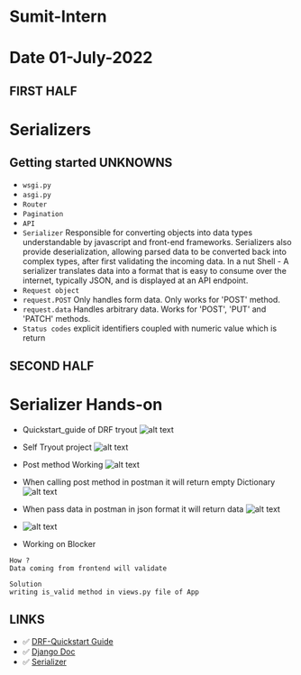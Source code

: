 # Sumit-Intern

# Date 01-July-2022


## FIRST HALF
# Serializers
## Getting started UNKNOWNS
- `wsgi.py`
- `asgi.py`
- `Router`
- `Pagination`
- `API`
- `Serializer` Responsible for converting objects into data types understandable by javascript and front-end frameworks. Serializers also provide 		deserialization, allowing parsed data to be converted back into complex types, after first validating the incoming data.
		In a nut Shell - A serializer translates data into a format that is easy to consume over the internet,
		typically JSON, and is displayed at an API endpoint.
- `Request object`
- `request.POST`   Only handles form data.  Only works for 'POST' method. 
- `request.data`   Handles arbitrary data.  Works for 'POST', 'PUT' and 'PATCH' methods.
- `Status codes` explicit identifiers coupled with numeric value which is return


## SECOND HALF

# Serializer Hands-on
- Quickstart_guide of DRF tryout
![alt text](https://github.com/sp18-interns/Sumit-Intern/blob/main/01-July-2022/images/1.png?raw=true)

- Self Tryout project
![alt text](https://github.com/sp18-interns/Sumit-Intern/blob/main/01-July-2022/images/2.png?raw=true)

- Post method Working
![alt text](https://github.com/sp18-interns/Sumit-Intern/blob/main/01-July-2022/images/3.png?raw=true)

- When calling post method in postman it will return empty Dictionary
![alt text](https://github.com/sp18-interns/Sumit-Intern/blob/main/01-July-2022/images/4.png?raw=true)

- When pass data in postman in json format it will return data
![alt text](https://github.com/sp18-interns/Sumit-Intern/blob/main/01-July-2022/images/Postman.png?raw=true)
- ![alt text](https://github.com/sp18-interns/Sumit-Intern/blob/main/01-July-2022/images/5.png?raw=true)


- Working on Blocker
```
How ?
Data coming from frontend will validate 

Solution
writing is_valid method in views.py file of App 
```

## LINKS 
- ✅ [DRF-Quickstart Guide](https://www.django-rest-framework.org/tutorial/quickstart/#quickstart)
- ✅ [Django Doc](https://docs.djangoproject.com/en/4.0/topics/db/models/)
- ✅ [Serializer](https://www.django-rest-framework.org/tutorial/1-serialization/)
